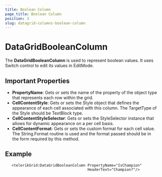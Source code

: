 ```yaml
---
title: Boolean Column
page_title: Boolean Column
position: 3
slug: datagrid-columns-boolean-column
---
```


# DataGridBooleanColumn #

The **DataGridBooleanColumn** is used to represent boolean values. It uses Switch control to edit its values in EditMode.

## Important Properties

* **PropertyName**: Gets or sets the name of the property of the object type that represents each row within the grid.
* **CellContentStyle**: Gets or sets the Style object that defines the appearance of each cell associated with this column. The TargetType of the Style should be TextBlock type.
* **CellContentStyleSelector**: Gets or sets the StyleSelector instance that allows for dynamic appearance on a per cell basis.
* **CellContentFormat**: Gets or sets the custom format for each cell value. The String.Format routine is used and the format passed should be in the form required by this method.


## Example

	   <telerikGrid:DataGridBooleanColumn PropertyName="IsChampion" 
                                          HeaderText="Champion?"/>
